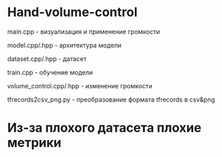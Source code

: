 # Hand-volume-control

main.cpp - визуализация и применение громкости

model.cpp/.hpp - архитектура модели  

dataset.cpp/.hpp - датасет  

train.cpp - обучение модели  

volume_control.cpp/.hpp - изменение громкости

tfrecords2csv_png.py - преобразование формата tfrecords в csv&png

# Из-за плохого датасета плохие метрики
